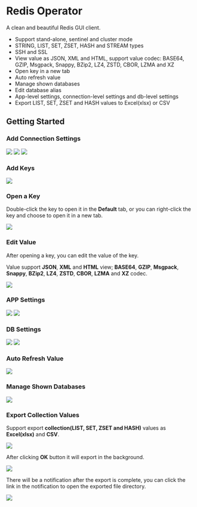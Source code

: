# Redis Operator

A clean and beautiful Redis GUI client.

- Support stand-alone, sentinel and cluster mode
- STRING, LIST, SET, ZSET, HASH and STREAM types
- SSH and SSL
- View value as JSON, XML and HTML, support value codec: BASE64, GZIP, Msgpack, Snappy, BZip2, LZ4, ZSTD, CBOR, LZMA and XZ
- Open key in a new tab
- Auto refresh value
- Manage shown databases
- Edit database alias
- App-level settings, connection-level settings and db-level settings
- Export LIST, SET, ZSET and HASH values to Excel(xlsx) or CSV

## Getting Started

### Add Connection Settings

![](img/add-connection-settings1.png)
![](img/add-connection-settings2.png)
![](img/add-connection-settings3.png)

### Add Keys

![](img/add-key.png)

### Open a Key

Double-click the key to open it in the **Default** tab, or you can right-click the key and choose to open it in a new tab.

![](img/open-key.png)

### Edit Value

After opening a key, you can edit the value of the key.

Value support **JSON**, **XML** and **HTML** view; **BASE64**, **GZIP**, **Msgpack**, **Snappy**, **BZip2**, **LZ4**, **ZSTD**, **CBOR**, **LZMA** and **XZ** codec.

![](img/edit-key.png)

### APP Settings

![](img/go-to-app-settings.png)
![](img/app-settings.png)

### DB Settings

![](img/go-to-db-settings.png)
![](img/db-settings.png)

### Auto Refresh Value

![](img/auto-refresh-value.png)

### Manage Shown Databases

![](img/manage-shown-databases.png)

### Export Collection Values

Support export **collection(LIST, SET, ZSET and HASH)** values as **Excel(xlsx)** and **CSV**.

![](img/export-collection.png)

After clicking **OK** button it will export in the background.

![](img/chose-export-path.png)

There will be a notification after the export is complete, you can click the link in the notification to open the exported file directory.

![](img/export-collection-complete.png)